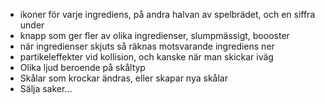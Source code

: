 * ikoner för varje ingrediens, på andra halvan av spelbrädet, och en siffra under
* knapp som ger fler av olika ingredienser, slumpmässigt, boooster
* när ingredienser skjuts så räknas motsvarande ingrediens ner
* partikeleffekter vid kollision, och kanske när man skickar iväg
* Olika ljud beroende på skåltyp
* Skålar som krockar ändras, eller skapar nya skålar
* Sälja saker...